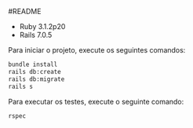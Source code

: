 #README

* Ruby  3.1.2p20
* Rails 7.0.5

Para iniciar o projeto, execute os seguintes comandos:

```bash
bundle install
rails db:create
rails db:migrate
rails s
```

Para executar os testes, execute o seguinte comando:

```bash
rspec
```
